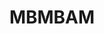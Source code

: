 ---
title: MBMBAM
crosslinks:
- maximumfun
- CoolGamesInc
- TheAdventureZone
- torrentrequests
- McElroyClan
- starwarscanon
- funny
- news
- podcasts
- firstworldanarchists
- DeepFriedMemes
- RATS
- dontdeadopeninside
---